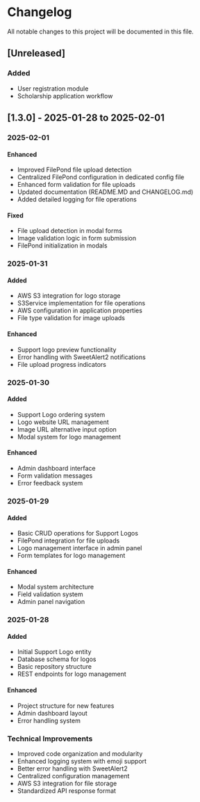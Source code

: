 # Changelog

All notable changes to this project will be documented in this file.

## [Unreleased]
### Added
- User registration module
- Scholarship application workflow

## [1.3.0] - 2025-01-28 to 2025-02-01

### 2025-02-01
#### Enhanced
- Improved FilePond file upload detection
- Centralized FilePond configuration in dedicated config file
- Enhanced form validation for file uploads
- Updated documentation (README.MD and CHANGELOG.md)
- Added detailed logging for file operations

#### Fixed
- File upload detection in modal forms
- Image validation logic in form submission
- FilePond initialization in modals

### 2025-01-31
#### Added
- AWS S3 integration for logo storage
- S3Service implementation for file operations
- AWS configuration in application properties
- File type validation for image uploads

#### Enhanced
- Support logo preview functionality
- Error handling with SweetAlert2 notifications
- File upload progress indicators

### 2025-01-30
#### Added
- Support Logo ordering system
- Logo website URL management
- Image URL alternative input option
- Modal system for logo management

#### Enhanced
- Admin dashboard interface
- Form validation messages
- Error feedback system

### 2025-01-29
#### Added
- Basic CRUD operations for Support Logos
- FilePond integration for file uploads
- Logo management interface in admin panel
- Form templates for logo management

#### Enhanced
- Modal system architecture
- Field validation system
- Admin panel navigation

### 2025-01-28
#### Added
- Initial Support Logo entity
- Database schema for logos
- Basic repository structure
- REST endpoints for logo management

#### Enhanced
- Project structure for new features
- Admin dashboard layout
- Error handling system

### Technical Improvements
- Improved code organization and modularity
- Enhanced logging system with emoji support
- Better error handling with SweetAlert2
- Centralized configuration management
- AWS S3 integration for file storage
- Standardized API response format